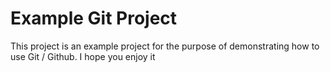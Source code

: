 # Example Git Project
This project is an example project for the purpose of demonstrating how to use Git / Github.
I hope you enjoy it 
